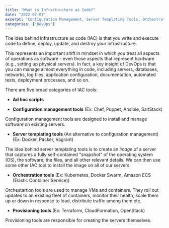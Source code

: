 ```yaml
---
title: "What is Infrastructure as Code?"
date: "2022-07-07"
excerpt: "Configuration Management, Server Templating Tools, Orchestration Tools, Provisioning Tools"
categories: ["DevOps"]
---
```


The idea behind infrastructure as code (IAC) is that you write and execute code to define, deploy, update, and destroy your infrastructure.

This represents an important shift in mindset in which you treat all aspects of operations as software - even those aspects that represent hardware (e.g., setting up physical servers). In fact, a key insight of DevOps is that you can manage almost everything in code, including servers, databases, networks, log files, application configuration, documentation, automated tests, deployment processes, and so on.

There are five broad categories of IAC tools:

- **Ad hoc scripts**

- **Configuration management tools** (Ex: Chef, Puppet, Ansible, SaltStack)

Configuration management tools are designed to install and manage software on existing servers.

- **Server templating tools** (An alternative to configuration management) (Ex: Docker, Packer, Vagrant)

The idea behind server templating tools is to create an _image_ of a server that captures a fully self-contained "snapshot" of the operating system (OS), the software, the files, and all other relevant details. We can then use some other IAC tool to install the image on all of our servers.

- **Orchestration tools** (Ex: Kubernetes, Docker Swarm, Amazon ECS (Elastic Container Service))

Orchestartion tools are used to manage VMs and containers. They roll out updates to an existing fleet of containers, monitor their health, scale them up or down in response to load, distribute traffic among them etc.

- **Provisioning tools** (Ex: Terraform, CloudFormation, OpenStack)

Provisioning tools are responsible for creating the servers themselves.
